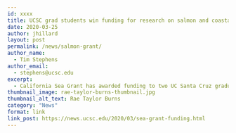 ```yaml
---
id: xxxx
title: UCSC grad students win funding for research on salmon and coastal resilience
date: 2020-03-25
author: jhillard
layout: post
permalink: /news/salmon-grant/
author_name:
  - Tim Stephens
author_email:
  - stephens@ucsc.edu
excerpt:
  - California Sea Grant has awarded funding to two UC Santa Cruz graduate students for salmon and coastal resilience research.
thumbnail_image: rae-taylor-burns-thumbnail.jpg
thumbnail_alt_text: Rae Taylor Burns
category: "News"
format: link
link_post: https://news.ucsc.edu/2020/03/sea-grant-funding.html
---
```


